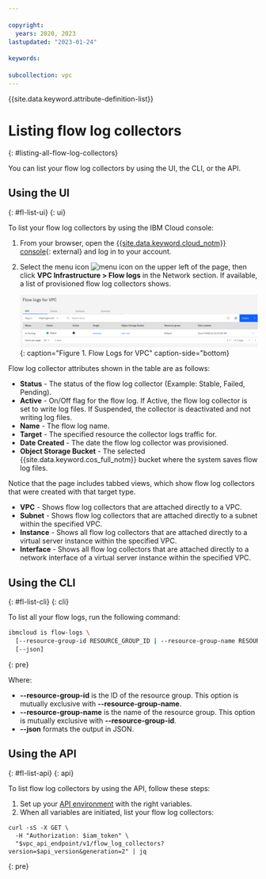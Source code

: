 ```yaml
---

copyright:
  years: 2020, 2023
lastupdated: "2023-01-24"

keywords:  

subcollection: vpc
---
```


{{site.data.keyword.attribute-definition-list}}

# Listing flow log collectors
{: #listing-all-flow-log-collectors}

You can list your flow log collectors by using the UI, the CLI, or the API.

## Using the UI
{: #fl-list-ui}
{: ui}

To list your flow log collectors by using the IBM Cloud console:

1. From your browser, open the [{{site.data.keyword.cloud_notm}} console](/login){: external} and log in to your account.
1. Select the menu icon ![menu icon](../../icons/icon_hamburger.svg) on the upper left of the page, then click **VPC Infrastructure > Flow logs** in the Network section. If available, a list of provisioned flow log collectors shows.  

   ![Flow Logs for VPC](./images/flow-log-subnet-tab-items.png "Subnet List View"){: caption="Figure 1. Flow Logs for VPC" caption-side="bottom}

Flow log collector attributes shown in the table are as follows:

* **Status** - The status of the flow log collector (Example: Stable, Failed, Pending).
* **Active** - On/Off flag for the flow log. If Active, the flow log collector is set to write log files. If Suspended, the collector is deactivated and not writing log files.
* **Name** - The flow log name.
* **Target** - The specified resource the collector logs traffic for.
* **Date Created** - The date the flow log collector was provisioned.
* **Object Storage Bucket** - The selected {{site.data.keyword.cos_full_notm}} bucket where the system saves flow log files.

Notice that the page includes tabbed views, which show flow log collectors that were created with that target type.  

* **VPC** - Shows flow log collectors that are attached directly to a VPC.
* **Subnet** - Shows flow log collectors that are attached directly to a subnet within the specified VPC.
* **Instance** - Shows all flow log collectors that are attached directly to a virtual server instance within the specified VPC.
* **Interface** - Shows all flow log collectors that are attached directly to a network interface of a virtual server instance within the specified VPC.

## Using the CLI
{: #fl-list-cli}
{: cli}

To list all your flow logs, run the following command:

```sh
ibmcloud is flow-logs \
  [--resource-group-id RESOURCE_GROUP_ID | --resource-group-name RESOURCE_GROUP_NAME]
  [--json]
```
{: pre}

Where:

- **--resource-group-id** is the ID of the resource group. This option is mutually exclusive with **--resource-group-name**.
- **--resource-group-name** is the name of the resource group. This option is mutually exclusive with **--resource-group-id**.
- **--json** formats the output in JSON.

## Using the API
{: #fl-list-api}
{: api}

To list flow log collectors by using the API, follow these steps:

1. Set up your [API environment](/docs/vpc?topic=vpc-set-up-environment#api-prerequisites-setup) with the right variables.
2. When all variables are initiated, list your flow log collectors:

```curl
curl -sS -X GET \
  -H "Authorization: $iam_token" \
  "$vpc_api_endpoint/v1/flow_log_collectors?version=$api_version&generation=2" | jq
```
{: pre}
